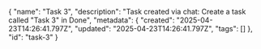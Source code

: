 {
  "name": "Task 3",
  "description": "Task created via chat: Create a task called \"Task 3\" in Done",
  "metadata": {
    "created": "2025-04-23T14:26:41.797Z",
    "updated": "2025-04-23T14:26:41.797Z",
    "tags": []
  },
  "id": "task-3"
}